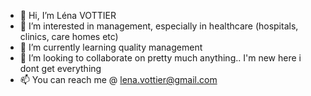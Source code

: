 - 👋 Hi, I’m Léna VOTTIER
- 👀 I’m interested in management, especially in healthcare (hospitals, clinics, care homes etc)
- 🌱 I’m currently learning quality management
- 💞️ I’m looking to collaborate on pretty much anything.. I'm new here i dont get everything
- 📫 You can reach me @ lena.vottier@gmail.com 

<!---
lvottier/lvottier is a ✨ special ✨ repository because its `README.md` (this file) appears on your GitHub profile.
You can click the Preview link to take a look at your changes.
--->
